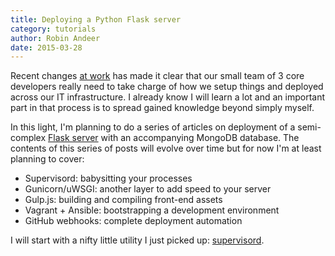 ```yaml
---
title: Deploying a Python Flask server
category: tutorials
author: Robin Andeer
date: 2015-03-28
---
```


Recent changes [at work][work] has made it clear that our small team of 3 core developers really need to take charge of how we setup things and deployed across our IT infrastructure. I already know I will learn a lot and an important part in that process is to spread gained knowledge beyond simply myself.

In this light, I'm planning to do a series of articles on deployment of a semi-complex [Flask server][scout] with an accompanying MongoDB database. The contents of this series of posts will evolve over time but for now I'm at least planning to cover:

- Supervisord: babysitting your processes
- Gunicorn/uWSGI: another layer to add speed to your server
- Gulp.js: building and compiling front-end assets
- Vagrant + Ansible: bootstrapping a development environment
- GitHub webhooks: complete deployment automation

I will start with a nifty little utility I just picked up: [supervisord][supervisord].


[scout]: https://github.com/Clinical-Genomics/scout
[supervisord]: http://supervisord.org/
[work]: http://www.scilifelab.se/facilities/clinical-genomics/
